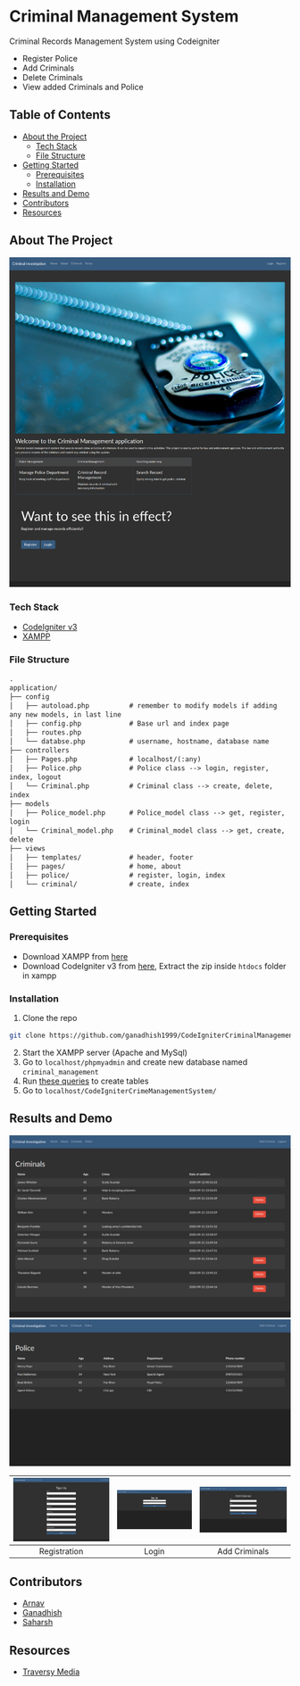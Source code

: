 # Criminal Management System
Criminal Records Management System using Codeigniter  
* Register Police 
* Add Criminals
* Delete Criminals
* View added Criminals and Police

<!-- TABLE OF CONTENTS -->
## Table of Contents

* [About the Project](#about-the-project)
  * [Tech Stack](#tech-stack)
  * [File Structure](#file-structure)
* [Getting Started](#getting-started)
  * [Prerequisites](#prerequisites)
  * [Installation](#installation)
* [Results and Demo](#results-and-demo)
* [Contributors](#contributors)
* [Resources](#resources)

<!-- ABOUT THE PROJECT -->
## About The Project
![landing-page](https://github.com/ganadhish1999/CodeIgniterCriminalManagementSystem/blob/master/assets/readme/home.jpg)  

### Tech Stack
* [CodeIgniter v3](https://codeigniter.com/)
* [XAMPP](https://www.apachefriends.org/index.html)

### File Structure
    .
    application/
    ├── config                   
    │   ├── autoload.php          # remember to modify models if adding any new models, in last line
    │   ├── config.php            # Base url and index page
    │   ├── routes.php            
    │   └── databse.php           # username, hostname, database name
    ├── controllers 
    │   ├── Pages.php             # localhost/(:any)
    │   ├── Police.php            # Police class --> login, register, index, logout
    │   └── Criminal.php          # Criminal class --> create, delete, index
    ├── models                    
    │   ├── Police_model.php      # Police_model class --> get, register, login
    │   └── Criminal_model.php    # Criminal_model class --> get, create, delete
    ├── views                    
    │   ├── templates/            # header, footer
    │   ├── pages/                # home, about
    │   ├── police/               # register, login, index
    │   └── criminal/             # create, index
    

<!-- GETTING STARTED -->
## Getting Started

### Prerequisites
* Download XAMPP from [here](https://www.apachefriends.org/download.html)
* Download CodeIgniter v3 from [here](https://codeigniter.com/download), Extract the zip inside `htdocs` folder in xampp

### Installation
1. Clone the repo
```sh
git clone https://github.com/ganadhish1999/CodeIgniterCriminalManagementSystem.git
```

2. Start the XAMPP server (Apache and MySql)
3. Go to `localhost/phpmyadmin` and create new database named `criminal_management`
4. Run [these queries](https://github.com/ganadhish1999/CodeIgniterCriminalManagementSystem/blob/master/create-queries.sql) to create tables
5. Go to `localhost/CodeIgniterCrimeManagementSystem/`


<!-- RESULTS AND DEMO -->
## Results and Demo
![Criminals Page](https://github.com/ganadhish1999/CodeIgniterCriminalManagementSystem/blob/master/assets/readme/criminals.png)
![Police Page](https://github.com/ganadhish1999/CodeIgniterCriminalManagementSystem/blob/master/assets/readme/police.png)

|![Registration Page](https://github.com/ganadhish1999/CodeIgniterCriminalManagementSystem/blob/master/assets/readme/registration.png)|![Login Page](https://github.com/ganadhish1999/CodeIgniterCriminalManagementSystem/blob/master/assets/readme/login.png)|![Add Criminals Page](https://github.com/ganadhish1999/CodeIgniterCriminalManagementSystem/blob/master/assets/readme/add-criminals.png)|
|:---:|:---:|:---:|
| Registration | Login | Add Criminals |


<!-- CONTRIBUTORS -->
## Contributors
* [Arnav](https://github.com/CaptainArnav/)
* [Ganadhish](https://github.com/ganadhish1999/)
* [Saharsh](https://github.com/saharshleo/)


<!-- REFERENCES -->
## Resources
* [Traversy Media](https://youtu.be/I752ofYu7ag)  
